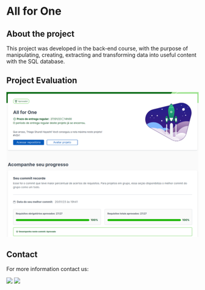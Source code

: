 <h1> All for One </h1>

<h2> About the project </h2>

<div> 
This project was developed in the back-end course, with the purpose of manipulating, creating, extracting and transforming data into useful content with the SQL database.

</div> 

<h2> Project Evaluation </h2>

<img src="images/avaliacao.png"/>

<h2>Contact </h2>

<p> For more information contact us: </p>

<div>
<a href="https://www.linkedin.com/in/thiago-hayashi-037732109/" target="_blank"><img src="https://img.shields.io/badge/-LinkedIn-%230077B5?style=for-the-badge&logo=linkedin&logoColor=white" target="_blank"></a>

<a href = "shundi_hayashi@hotmail.com">
<img src="https://img.shields.io/badge/Microsoft_Outlook-0078D4?style=for-the-badge&logo=microsoft-outlook&logoColor=white" target="_blank">
</a>
</div>
